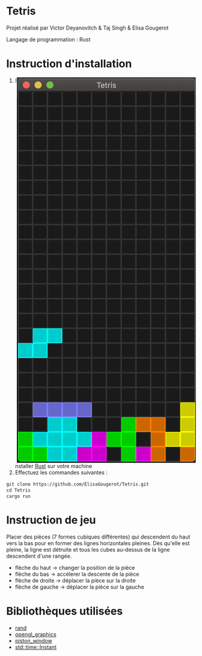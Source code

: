 
# Tetris

Projet réalisé par Victor Deyanovitch & Taj Singh & Elisa Gougerot

Langage de programmation : Rust

# Instruction d'installation
<img src="tetrris.png" align="right">

1) Installer [Rust](https://www.rust-lang.org) sur votre machine
2) Effectuez les commandes suivantes :

```
git clone https://github.com/ElisaGougerot/Tetris.git
cd Tetris
cargo run
```

# Instruction de jeu

Placer des pièces (7 formes cubiques différentes) qui descendent du haut vers la bas pour en former des lignes horizontales pleines. Dès qu'elle est pleine, la ligne est détruite et tous les cubes au-dessus de la ligne descendent d'une rangée.

* flèche du haut -> changer la position de la pièce
* flèche du bas -> accélerer la descente de la pièce
* flèche de droite -> déplacer la pièce sur la droite
* flèche de gauche -> déplacer la pièce sur la gauche

# Bibliothèques utilisées

* [rand](https://docs.rs/rand/0.7.3/rand/)
* [opengl_graphics](https://docs.rs/piston2d-opengl_graphics/0.71.0/opengl_graphics/)
* [piston_window](https://docs.piston.rs/piston_window/piston_window/)
* [std::time::Instant](https://doc.rust-lang.org/std/time/struct.Instant.html)
